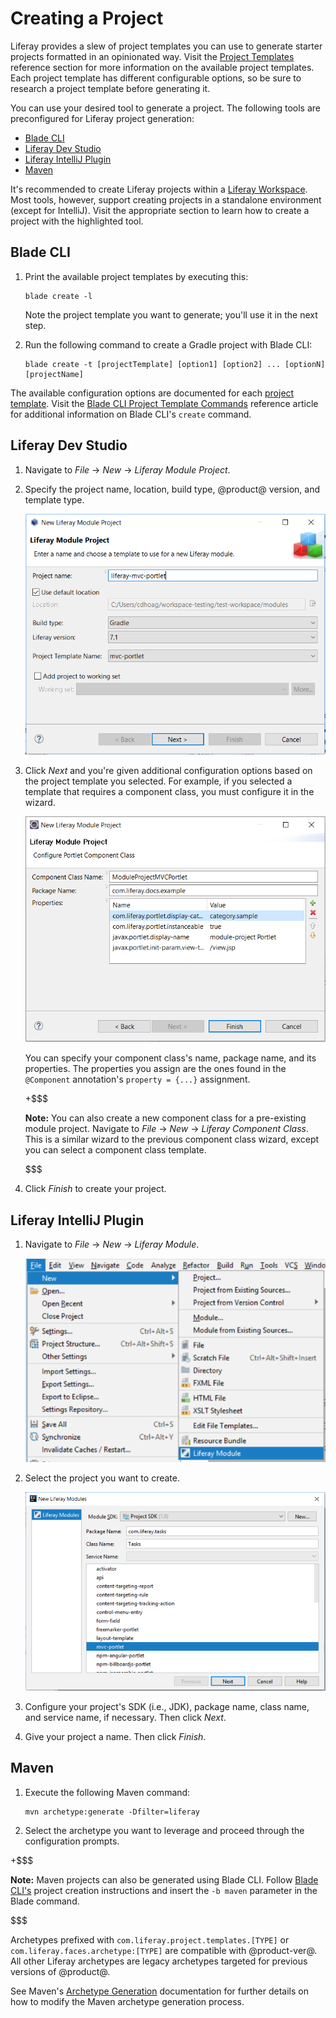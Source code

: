 # Creating a Project [](id=creating-a-project)

Liferay provides a slew of project templates you can use to generate starter
projects formatted in an opinionated way. Visit the
[Project Templates](/developer/reference/-/knowledge_base/7-2/project-templates)
reference section for more information on the available project templates. Each
project template has different configurable options, so be sure to research a
project template before generating it.

You can use your desired tool to generate a project. The following tools are
preconfigured for Liferay project generation:

- [Blade CLI](/developer/reference/-/knowledge_base/7-2/blade-cli)
- [Liferay Dev Studio](/developer/reference/-/knowledge_base/7-2/liferay-dev-studio)
- [Liferay IntelliJ Plugin](/developer/reference/-/knowledge_base/7-2/liferay-intellij-plugin)
- [Maven](/developer/reference/-/knowledge_base/7-2/maven)

It's recommended to create Liferay projects within a
[Liferay Workspace](/developer/tutorials/-/knowledge_base/7-2/liferay-workspace).
Most tools, however, support creating projects in a standalone environment
(except for IntelliJ). Visit the appropriate section to learn how to create a
project with the highlighted tool.

## Blade CLI [](id=blade-cli)

1.  Print the available project templates by executing this:

        blade create -l

    Note the project template you want to generate; you'll use it in the next
    step.

2.  Run the following command to create a Gradle project with Blade CLI:

        blade create -t [projectTemplate] [option1] [option2] ... [optionN] [projectName]

The available configuration options are documented for each
[project template](/developer/reference/-/knowledge_base/7-2/project-templates).
Visit the
[Blade CLI Project Template Commands](path/blade-cli-project-template-commands)
reference article for additional information on Blade CLI's `create` command.

## Liferay Dev Studio [](id=liferay-dev-studio)

1.  Navigate to *File* &rarr; *New* &rarr; *Liferay Module Project*.

2.  Specify the project name, location, build type, @product@ version, and
    template type.

    ![Figure 1: The New Liferay Module Project wizard offers project templates for JAR and WAR-based projects.](../../images/liferay-project-wizard.png)

3.  Click *Next* and you're given additional configuration options based on the
    project template you selected. For example, if you selected a template that
    requires a component class, you must configure it in the wizard.

    ![Figure 2: Specify your component class's details in the Portlet Component Class Wizard.](../../images/component-class-wizard.png)

    You can specify your component class's name, package name, and its
    properties. The properties you assign are the ones found in the `@Component`
    annotation's `property = {...}` assignment.

    +$$$

    **Note:** You can also create a new component class for a pre-existing
    module project. Navigate to *File* &rarr; *New* &rarr; *Liferay Component
    Class*. This is a similar wizard to the previous component class wizard,
    except you can select a component class template. 

    $$$

4.  Click *Finish* to create your project.

## Liferay IntelliJ Plugin [](id=liferay-intellij-plugin)

1.  Navigate to *File* &rarr; *New* &rarr; *Liferay Module*.

    ![Figure 3: Selecting *Liferay Module* opens the New Liferay Modules wizard.](../../images/intellij-new-liferay-module.png)

2.  Select the project you want to create.

    ![Figure 4: Choose the project template to create your module.](../../images/intellij-modules.png)

3.  Configure your project's SDK (i.e., JDK), package name, class name, and
    service name, if necessary. Then click *Next*.

4.  Give your project a name. Then click *Finish*.

## Maven [](id=maven)

1.  Execute the following Maven command:

        mvn archetype:generate -Dfilter=liferay

2.  Select the archetype you want to leverage and proceed through the
    configuration prompts.

+$$$

**Note:** Maven projects can also be generated using Blade CLI. Follow
[Blade CLI's](#blade-cli-gradle) project creation instructions and insert the
`-b maven` parameter in the Blade command.

$$$

Archetypes prefixed with `com.liferay.project.templates.[TYPE]` or
`com.liferay.faces.archetype:[TYPE]` are compatible with @product-ver@. All
other Liferay archetypes are legacy archetypes targeted for previous versions of
@product@.

See Maven's
[Archetype Generation](http://maven.apache.org/archetype/maven-archetype-plugin/generate-mojo.html)
documentation for further details on how to modify the Maven archetype
generation process.
